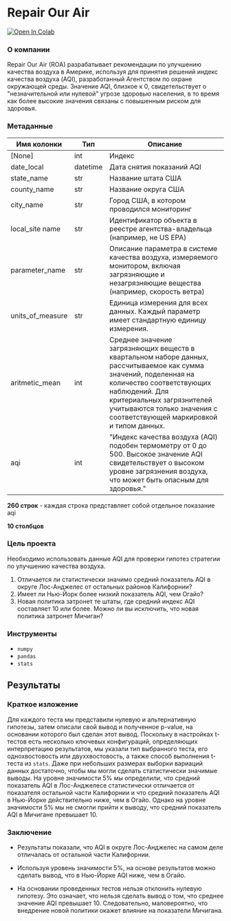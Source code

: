 # **Repair Our Air**
<a target="_blank" href="https://colab.research.google.com/github/VsevolodMus/Coursera/blob/main/Google%20Advanced%20Data%20Analytics/%D0%9E%D1%86%D0%B5%D0%BD%D0%BA%D0%B0%20%D0%B8%20%D0%BF%D1%80%D0%BE%D0%B2%D0%B5%D1%80%D0%BA%D0%B0%20%D0%B3%D0%B8%D0%BF%D0%BE%D1%82%D0%B5%D0%B7%20%D0%BF%D0%BE%20%D0%BA%D0%B0%D1%87%D0%B5%D1%81%D1%82%D0%B2%D1%83%20%D0%B2%D0%BE%D0%B7%D0%B4%D1%83%D1%85%D0%B0/ROA.ipynb">
  <img src="https://colab.research.google.com/assets/colab-badge.svg" alt="Open In Colab"/>
</a>

### О компании

Repair Our Air (ROA) разрабатывает рекомендации по улучшению качества воздуха в Америке, используя для принятия решений индекс качества воздуха (AQI), разработанный Агентством по охране окружающей среды. Значение AQI, близкое к 0, свидетельствует о "незначительной или нулевой" угрозе здоровью населения, в то время как более высокие значения связаны с повышенным риском для здоровья.

### Метаданные

| Имя колонки      | Тип      | Описание                                                                                                                                                                                                                                                             |
|------------------|----------|----------------------------------------------------------------------------------------------------------------------------------------------------------------------------------------------------------------------------------------------------------------------|
| [None]           | int      | Индекс                                                                                                                                                                                                                                                               |
| date_local       | datetime | Дата снятия показаний AQI                                                                                                                                                                                                                                            |
| state_name       | str      | Название штата США                                                                                                                                                                                                                                                   |
| county_name      | str      | Название округа США                                                                                                                                                                                                                                                  |
| city_name        | str      | Город США, в котором проводился мониторинг                                                                                                                                                                                                                           |
| local_site name  | str      | Идентификатор объекта в реестре агентства-владельца (например, не US EPA)                                                                                                                                                                                            |
| parameter_name   | str      | Описание параметра в системе качества воздуха, измеряемого монитором, включая загрязняющие и незагрязняющие вещества (например, скорость ветра)                                                                                                                      |
| units_of_measure | str      | Единица измерения для всех данных. Каждый параметр имеет стандартную единицу измерения.                                                                                                                                                                              |
| aritmetic_mean   | int      | Среднее значение загрязняющих веществ в квартальном наборе данных, рассчитываемое как сумма значений, поделенная на количество соответствующих наблюдений. Для критериальных загрязнителей учитываются только значения с соответствующей маркировкой и типом данных. |
| aqi              | int      | "Индекс качества воздуха (AQI) подобен термометру от 0 до 500. Высокое значение AQI свидетельствует о высоком уровне загрязнения воздуха, что может быть опасным для здоровья."                                                                                      |

**260 строк** - каждая строка представляет собой отдельное показание aqi

**10 столбцов**

### Цель проекта

Необходимо использовать данные AQI для проверки гипотез стратегии по улучшению качества воздуха.

1. Отличается ли статистически значимо средний показатель AQI в округе Лос-Анджелес от остальных районов Калифорнии?
2. Имеет ли Нью-Йорк более низкий показатель AQI, чем Огайо?
3. Новая политика затронет те штаты, где средний индекс AQI составляет 10 или более. Можно ли вы исключить, что новая политика затронет Мичиган?


### Инструменты
- `numpy`
- `pandas`
- `stats`

## Результаты
### Краткое изложение

Для каждого теста мы представили нулевую и альтернативную гипотезы, затем описали свой вывод и полученное p-value, на основании которого был сделан этот вывод. Поскольку в настройках t-тестов есть несколько ключевых конфигураций, определяющих интерпретацию результатов, мы указали тип выбранного теста, его однохвостовость или двуххвостовость, а также способ выполнения t-теста из `stats`.
Даже при небольших размерах выборки вариаций данных достаточно, чтобы мы могли сделать статистически значимые выводы. На уровне значимости 5% мы определили, что средний показатель AQI в Лос-Анджелесе статистически отличается от показателя остальной части Калифорнии и что средний показатель AQI в Нью-Йорке действительно ниже, чем в Огайо. Однако на уровне значимости 5% мы не смогли прийти к выводу, что средний показатель AQI в Мичигане превышает 10.

### Заключение

- Результаты показали, что AQI в округе Лос-Анджелес на самом деле отличалась от остальной части Калифорнии.

- Используя уровень значимости 5%, на основе результатов можно сделать вывод, что в Нью-Йорке AQI ниже, чем в Огайо.

- На основании проведенных тестов нельзя отклонить нулевую гипотезу. Это означает, что нельзя сделать вывод о том, что среднее значение AQI превышает 10. Следовательно, маловероятно, что внедрение новой политики окажет влияние на показатели Мичигана.
